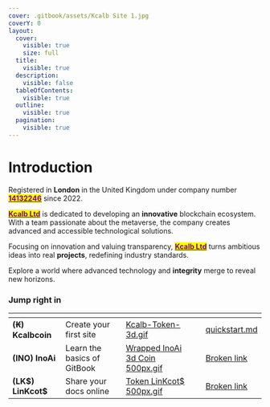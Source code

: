 ```yaml
---
cover: .gitbook/assets/Kcalb Site 1.jpg
coverY: 0
layout:
  cover:
    visible: true
    size: full
  title:
    visible: true
  description:
    visible: false
  tableOfContents:
    visible: true
  outline:
    visible: true
  pagination:
    visible: true
---
```


# Introduction

Registered in **London** in the United Kingdom under company number [<mark style="color:purple;">**14132246**</mark>](https://find-and-update.company-information.service.gov.uk/company/14132246) since 2022.&#x20;

[<mark style="color:purple;">**Kcalb Ltd**</mark>](https://kcalb.org/) is dedicated to developing an **innovative** blockchain ecosystem. With a team passionate about the metaverse, the company creates advanced and accessible technological solutions.&#x20;

Focusing on innovation and valuing transparency, [<mark style="color:purple;">**Kcalb Ltd**</mark>](https://kcalb.org/) turns ambitious ideas into real **projects**, redefining industry standards.

Explore a world where advanced technology and **integrity** merge to reveal new horizons.

### Jump right in

<table data-view="cards"><thead><tr><th></th><th></th><th data-hidden data-card-cover data-type="files"></th><th data-hidden></th><th data-hidden data-card-target data-type="content-ref"></th></tr></thead><tbody><tr><td> <strong>(Ꞣ) Kcalbcoin</strong></td><td>Create your first site</td><td><a href=".gitbook/assets/Kcalb-Token-3d.gif">Kcalb-Token-3d.gif</a></td><td></td><td><a href="getting-started/quickstart.md">quickstart.md</a></td></tr><tr><td><strong>(INO) InoAi</strong></td><td>Learn the basics of GitBook</td><td><a href=".gitbook/assets/Wrapped InoAi 3d Coin 500px.gif">Wrapped InoAi 3d Coin 500px.gif</a></td><td></td><td><a href="broken-reference">Broken link</a></td></tr><tr><td><strong>(LK$) LinKcot$</strong></td><td>Share your docs online</td><td><a href=".gitbook/assets/Token LinKcot$ 500px.gif">Token LinKcot$ 500px.gif</a></td><td></td><td><a href="broken-reference">Broken link</a></td></tr></tbody></table>
